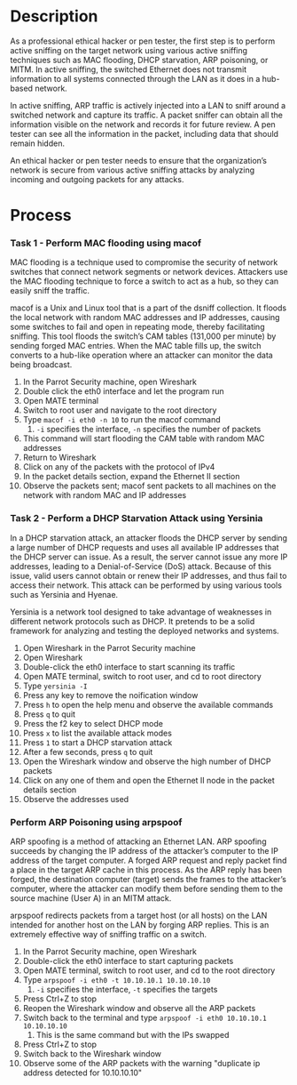 # Description
As a professional ethical hacker or pen tester, the first step is to perform active sniffing on the target network using various active sniffing techniques such as MAC flooding, DHCP starvation, ARP poisoning, or MITM. In active sniffing, the switched Ethernet does not transmit information to all systems connected through the LAN as it does in a hub-based network.

In active sniffing, ARP traffic is actively injected into a LAN to sniff around a switched network and capture its traffic. A packet sniffer can obtain all the information visible on the network and records it for future review. A pen tester can see all the information in the packet, including data that should remain hidden.

An ethical hacker or pen tester needs to ensure that the organization’s network is secure from various active sniffing attacks by analyzing incoming and outgoing packets for any attacks.

# Process
### Task 1 - Perform MAC flooding using macof
MAC flooding is a technique used to compromise the security of network switches that connect network segments or network devices. Attackers use the MAC flooding technique to force a switch to act as a hub, so they can easily sniff the traffic.

macof is a Unix and Linux tool that is a part of the dsniff collection. It floods the local network with random MAC addresses and IP addresses, causing some switches to fail and open in repeating mode, thereby facilitating sniffing. This tool floods the switch’s CAM tables (131,000 per minute) by sending forged MAC entries. When the MAC table fills up, the switch converts to a hub-like operation where an attacker can monitor the data being broadcast.

1. In the Parrot Security machine, open Wireshark
2. Double click the eth0 interface and let the program run
3. Open MATE terminal
4. Switch to root user and navigate to the root directory
5. Type `macof -i eth0 -n 10` to run the macof command
	1. `-i` specifies the interface, `-n` specifies the number of packets
6. This command will start flooding the CAM table with random MAC addresses
7. Return to Wireshark
8. Click on any of the packets with the protocol of IPv4
9. In the packet details section, expand the Ethernet II section
10. Observe the packets sent; macof sent packets to all machines on the network with random MAC and IP addresses

### Task 2 - Perform a DHCP Starvation Attack using Yersinia
In a DHCP starvation attack, an attacker floods the DHCP server by sending a large number of DHCP requests and uses all available IP addresses that the DHCP server can issue. As a result, the server cannot issue any more IP addresses, leading to a Denial-of-Service (DoS) attack. Because of this issue, valid users cannot obtain or renew their IP addresses, and thus fail to access their network. This attack can be performed by using various tools such as Yersinia and Hyenae.

Yersinia is a network tool designed to take advantage of weaknesses in different network protocols such as DHCP. It pretends to be a solid framework for analyzing and testing the deployed networks and systems.

1. Open Wireshark in the Parrot Security machine
2. Open Wireshark
3. Double-click the eth0 interface to start scanning its traffic
4. Open MATE terminal, switch to root user, and cd to root directory
5. Type `yersinia -I`
6. Press any key to remove the noification window
7. Press `h` to open the help menu and observe the available commands
8. Press `q` to quit
9. Press the f2 key to select DHCP mode
10. Press `x` to list the available attack modes
11. Press `1` to start a DHCP starvation attack
12. After a few seconds, press `q` to quit
13. Open the Wireshark window and observe the high number of DHCP packets
14. Click on any one of them and open the Ethernet II node in the packet details section
15. Observe the addresses used

### Perform ARP Poisoning using arpspoof
ARP spoofing is a method of attacking an Ethernet LAN. ARP spoofing succeeds by changing the IP address of the attacker’s computer to the IP address of the target computer. A forged ARP request and reply packet find a place in the target ARP cache in this process. As the ARP reply has been forged, the destination computer (target) sends the frames to the attacker’s computer, where the attacker can modify them before sending them to the source machine (User A) in an MITM attack.

arpspoof redirects packets from a target host (or all hosts) on the LAN intended for another host on the LAN by forging ARP replies. This is an extremely effective way of sniffing traffic on a switch.

1. In the Parrot Security machine, open Wireshark
2. Double-click the eth0 interface to start capturing packets
3. Open MATE terminal, switch to root user, and cd to the root directory
4. Type `arpspoof -i eth0 -t 10.10.10.1 10.10.10.10`
	1. `-i` specifies the interface, `-t` specifies the targets
5. Press Ctrl+Z to stop
6. Reopen the Wireshark window and observe all the ARP packets
7. Switch back to the terminal and type `arpspoof -i eth0 10.10.10.1 10.10.10.10`
	1. This is the same command but with the IPs swapped
8. Press Ctrl+Z to stop
9. Switch back to the Wireshark window
10. Observe some of the ARP packets with the warning "duplicate ip address detected for 10.10.10.10"